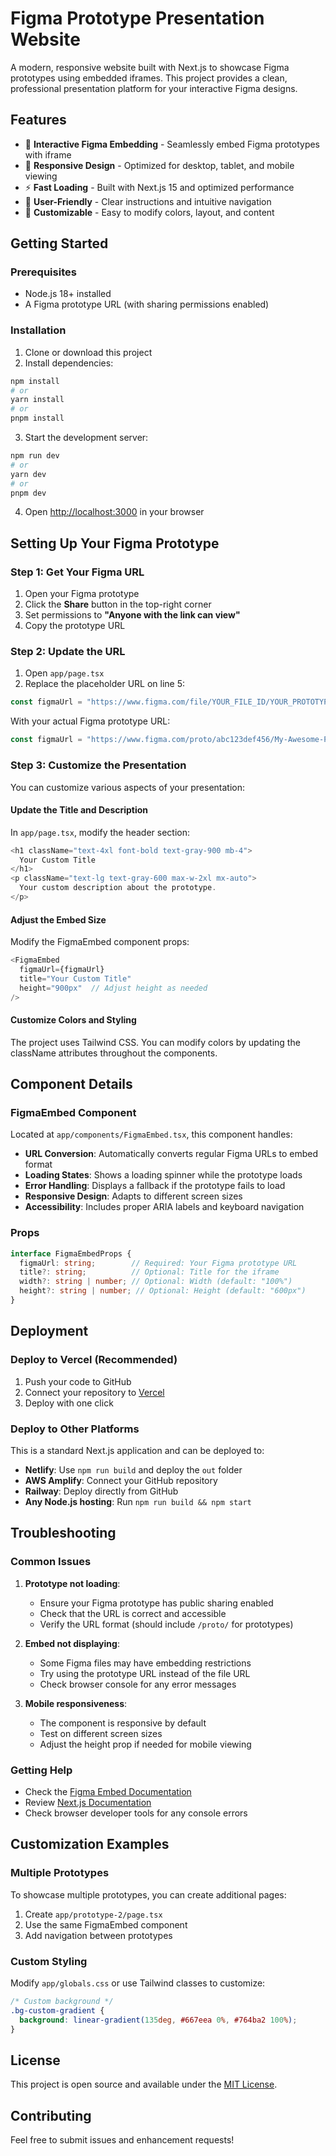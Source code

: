 # Figma Prototype Presentation Website

A modern, responsive website built with Next.js to showcase Figma prototypes using embedded iframes. This project provides a clean, professional presentation platform for your interactive Figma designs.

## Features

- 🎨 **Interactive Figma Embedding** - Seamlessly embed Figma prototypes with iframe
- 📱 **Responsive Design** - Optimized for desktop, tablet, and mobile viewing
- ⚡ **Fast Loading** - Built with Next.js 15 and optimized performance
- 🎯 **User-Friendly** - Clear instructions and intuitive navigation
- 🔧 **Customizable** - Easy to modify colors, layout, and content

## Getting Started

### Prerequisites

- Node.js 18+ installed
- A Figma prototype URL (with sharing permissions enabled)

### Installation

1. Clone or download this project
2. Install dependencies:

```bash
npm install
# or
yarn install
# or
pnpm install
```

3. Start the development server:

```bash
npm run dev
# or
yarn dev
# or
pnpm dev
```

4. Open [http://localhost:3000](http://localhost:3000) in your browser

## Setting Up Your Figma Prototype

### Step 1: Get Your Figma URL

1. Open your Figma prototype
2. Click the **Share** button in the top-right corner
3. Set permissions to **"Anyone with the link can view"**
4. Copy the prototype URL

### Step 2: Update the URL

1. Open `app/page.tsx`
2. Replace the placeholder URL on line 5:

```typescript
const figmaUrl = "https://www.figma.com/file/YOUR_FILE_ID/YOUR_PROTOTYPE_NAME?node-id=YOUR_NODE_ID";
```

With your actual Figma prototype URL:

```typescript
const figmaUrl = "https://www.figma.com/proto/abc123def456/My-Awesome-Prototype?node-id=1-2&t=xyz789";
```

### Step 3: Customize the Presentation

You can customize various aspects of your presentation:

#### Update the Title and Description

In `app/page.tsx`, modify the header section:

```typescript
<h1 className="text-4xl font-bold text-gray-900 mb-4">
  Your Custom Title
</h1>
<p className="text-lg text-gray-600 max-w-2xl mx-auto">
  Your custom description about the prototype.
</p>
```

#### Adjust the Embed Size

Modify the FigmaEmbed component props:

```typescript
<FigmaEmbed 
  figmaUrl={figmaUrl}
  title="Your Custom Title"
  height="900px"  // Adjust height as needed
/>
```

#### Customize Colors and Styling

The project uses Tailwind CSS. You can modify colors by updating the className attributes throughout the components.

## Component Details

### FigmaEmbed Component

Located at `app/components/FigmaEmbed.tsx`, this component handles:

- **URL Conversion**: Automatically converts regular Figma URLs to embed format
- **Loading States**: Shows a loading spinner while the prototype loads
- **Error Handling**: Displays a fallback if the prototype fails to load
- **Responsive Design**: Adapts to different screen sizes
- **Accessibility**: Includes proper ARIA labels and keyboard navigation

### Props

```typescript
interface FigmaEmbedProps {
  figmaUrl: string;        // Required: Your Figma prototype URL
  title?: string;          // Optional: Title for the iframe
  width?: string | number; // Optional: Width (default: "100%")
  height?: string | number; // Optional: Height (default: "600px")
}
```

## Deployment

### Deploy to Vercel (Recommended)

1. Push your code to GitHub
2. Connect your repository to [Vercel](https://vercel.com)
3. Deploy with one click

### Deploy to Other Platforms

This is a standard Next.js application and can be deployed to:

- **Netlify**: Use `npm run build` and deploy the `out` folder
- **AWS Amplify**: Connect your GitHub repository
- **Railway**: Deploy directly from GitHub
- **Any Node.js hosting**: Run `npm run build && npm start`

## Troubleshooting

### Common Issues

1. **Prototype not loading**: 
   - Ensure your Figma prototype has public sharing enabled
   - Check that the URL is correct and accessible
   - Verify the URL format (should include `/proto/` for prototypes)

2. **Embed not displaying**:
   - Some Figma files may have embedding restrictions
   - Try using the prototype URL instead of the file URL
   - Check browser console for any error messages

3. **Mobile responsiveness**:
   - The component is responsive by default
   - Test on different screen sizes
   - Adjust the height prop if needed for mobile viewing

### Getting Help

- Check the [Figma Embed Documentation](https://www.figma.com/developers/embed)
- Review [Next.js Documentation](https://nextjs.org/docs)
- Check browser developer tools for any console errors

## Customization Examples

### Multiple Prototypes

To showcase multiple prototypes, you can create additional pages:

1. Create `app/prototype-2/page.tsx`
2. Use the same FigmaEmbed component
3. Add navigation between prototypes

### Custom Styling

Modify `app/globals.css` or use Tailwind classes to customize:

```css
/* Custom background */
.bg-custom-gradient {
  background: linear-gradient(135deg, #667eea 0%, #764ba2 100%);
}
```

## License

This project is open source and available under the [MIT License](LICENSE).

## Contributing

Feel free to submit issues and enhancement requests!
